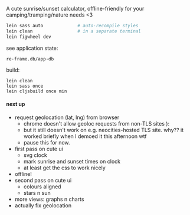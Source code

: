 A cute sunrise/sunset calculator, offline-friendly for your camping/tramping/nature needs <3

```bash
lein sass auto             # auto-recompile styles
lein clean                 # in a separate terminal
lein figwheel dev
```


see application state:
```
re-frame.db/app-db
```

build:
```
lein clean
lein sass once
lein cljsbuild once min
```

#### next up
* request geolocation (lat, lng) from browser
  * chrome doesn't allow geoloc requests from non-TLS sites ):
  * but it still doesn't work on e.g. neocities-hosted TLS site. why?? it worked briefly when I demoed it this afternoon wtf
  * pause this for now.
* first pass on cute ui
  * svg clock
  * mark sunrise and sunset times on clock
  * at least get the css to work nicely
* offline!
* second pass on cute ui
  * colours aligned
  * stars n sun
* more views: graphs n charts
* actually fix geolocation
